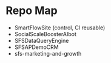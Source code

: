 # Repo Map
- SmartFlowSite (control, CI reusable)
- SocialScaleBoosterAIbot
- SFSDataQueryEngine
- SFSAPDemoCRM
- sfs-marketing-and-growth
